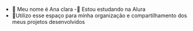 - 👋 Meu nome é Ana clara 
-💞️ Estou estudando na Alura
- 🌱Utilizo esse espaço para minha organização e compartilhamento dos meus projetos desenvolvidos 

